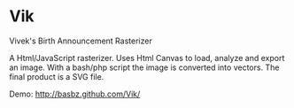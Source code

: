 Vik
===

Vivek's Birth Announcement Rasterizer

A Html/JavaScript rasterizer.
Uses Html Canvas to load, analyze and export an image.
With a bash/php script the image is converted into vectors.
The final product is a SVG file.

Demo: http://basbz.github.com/Vik/

